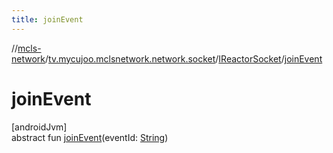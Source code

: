 ```yaml
---
title: joinEvent
---
```

//[mcls-network](../../../index.html)/[tv.mycujoo.mclsnetwork.network.socket](../index.html)/[IReactorSocket](index.html)/[joinEvent](join-event.html)



# joinEvent



[androidJvm]\
abstract fun [joinEvent](join-event.html)(eventId: [String](https://kotlinlang.org/api/latest/jvm/stdlib/kotlin/-string/index.html))




